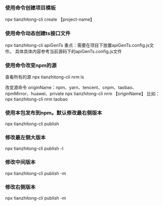 <!--
 * @Author: laotianwy 1695657342@qq.com
 * @Date: 2025-01-05 18:09:58
 * @LastEditors: laotianwy 1695657342@qq.com
 * @LastEditTime: 2025-01-08 02:05:50
 * @FilePath: /cli/README.md
 * @Description: 这是默认设置,请设置`customMade`, 打开koroFileHeader查看配置 进行设置: https://github.com/OBKoro1/koro1FileHeader/wiki/%E9%85%8D%E7%BD%AE
-->
### 使用命令创建项目模板
npx tianzhitong-cli create 【project-name】

### 使用命令动态创建ts接口文件
npx tianzhitong-cli apiGenTs
重点：需要在项目下放置apiGenTs.config.js文件。
具体具体内容参考当前源码下的apiGenTs.config.js文件

### 使用命令改变npm的源
查看所有的源
npx tianzhitong-cli nrm ls

改变源命令
originName：npm、yarn、tencent、cnpm、taobao、npmMirror、huawei、private
npx tianzhitong-cli nrm 【originName】
比如：npx tianzhitong-cli nrm taobao
### 使用本包发布到npm。默认修改最右侧版本
npx tianzhitong-cli publish

### 修改最左侧大版本
npx tianzhitong-cli publish -l

### 修改中间版本
npx tianzhitong-cli publish -m

### 修改右侧版本
npx tianzhitong-cli publish -m